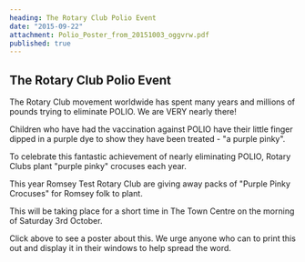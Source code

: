 ```yaml
---
heading: The Rotary Club Polio Event
date: "2015-09-22"
attachment: Polio_Poster_from_20151003_oggvrw.pdf
published: true
---
```





## The Rotary Club Polio Event


The Rotary Club movement worldwide has spent many years and millions of pounds trying to eliminate POLIO. We are VERY nearly there!

Children who have had the vaccination against POLIO have their little finger dipped in a purple dye to show they have been treated - "a purple pinky". 


To celebrate this fantastic achievement of nearly eliminating POLIO, Rotary Clubs plant "purple pinky" crocuses each year. 

This year Romsey Test Rotary Club are giving away packs of "Purple Pinky Crocuses" for Romsey folk to plant.

This will be taking place for a short time in The Town Centre on the morning of Saturday 3rd October.

Click above to see a poster about this. We urge anyone who can to print this out and display it in their windows to help spread the word.

